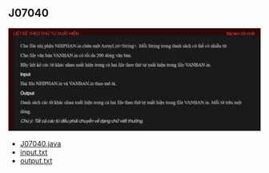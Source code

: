 ## J07040
![alt text](image.png)
- [J07040.java](J07040.java)
- [input.txt](input.txt)
- [output.txt](output.txt)

